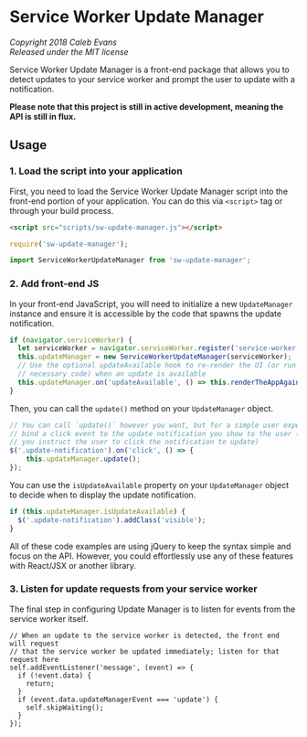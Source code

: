 # Service Worker Update Manager

*Copyright 2018 Caleb Evans*  
*Released under the MIT license*  

Service Worker Update Manager is a front-end package that allows you to detect
updates to your service worker and prompt the user to update with a
notification.

**Please note that this project is still in active development, meaning the API
is still in flux.**

## Usage

### 1. Load the script into your application

First, you need to load the Service Worker Update Manager script into the
front-end portion of your application. You can do this via `<script>` tag or
through your build process.

```html
<script src="scripts/sw-update-manager.js"></script>
```

```js
require('sw-update-manager');
```

```js
import ServiceWorkerUpdateManager from 'sw-update-manager';
```

### 2. Add front-end JS

In your front-end JavaScript, you will need to initialize a new `UpdateManager`
instance and ensure it is accessible by the code that spawns the update
notification.

```js
if (navigator.serviceWorker) {
  let serviceWorker = navigator.serviceWorker.register('service-worker.js');
  this.updateManager = new ServiceWorkerUpdateManager(serviceWorker);
  // Use the optional updateAvailable hook to re-render the UI (or run any other
  // necessary code) when an update is available
  this.updateManager.on('updateAvailable', () => this.renderTheAppAgain());
}
```

Then, you can call the `update()` method on your `UpdateManager` object.

```js
// You can call `update()` however you want, but for a simple user experience,
// bind a click event to the update notification you show to the user (a long as
// you instruct the user to click the notification to update)
$('.update-notification').on('click', () => {
	this.updateManager.update();
});
```

You can use the `isUpdateAvailable` property on your `UpdateManager` object to
decide when to display the update notification.

```js
if (this.updateManager.isUpdateAvailable) {
  $('.update-notification').addClass('visible');
} 
```

All of these code examples are using jQuery to keep the syntax simple and focus
on the API. However, you could effortlessly use any of these features with
React/JSX or another library.

### 3. Listen for update requests from your service worker

The final step in configuring Update Manager is to listen for events from the
service worker itself.

```
// When an update to the service worker is detected, the front end will request
// that the service worker be updated immediately; listen for that request here
self.addEventListener('message', (event) => {
  if (!event.data) {
    return;
  }
  if (event.data.updateManagerEvent === 'update') {
    self.skipWaiting();
  }
});
```
